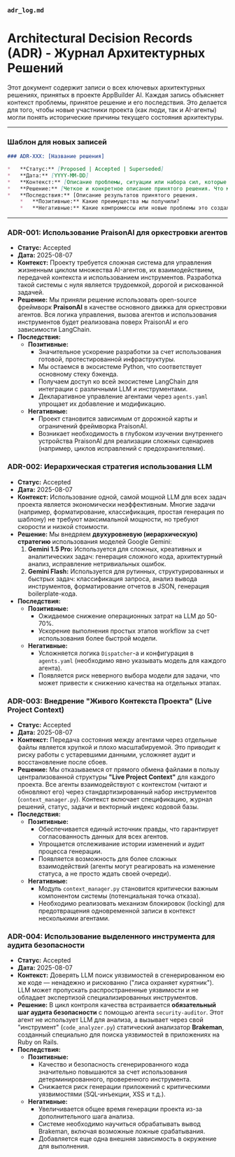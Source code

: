### `adr_log.md`

# **Architectural Decision Records (ADR) - Журнал Архитектурных Решений**

Этот документ содержит записи о всех ключевых архитектурных решениях, принятых в проекте AppBuilder AI. Каждая запись объясняет контекст проблемы, принятое решение и его последствия. Это делается для того, чтобы новые участники проекта (как люди, так и AI-агенты) могли понять исторические причины текущего состояния архитектуры.

---

### **Шаблон для новых записей**

```markdown
### ADR-XXX: [Название решения]

*   **Статус:** [Proposed | Accepted | Superseded]
*   **Дата:** [YYYY-MM-DD]
*   **Контекст:** [Описание проблемы, ситуации или набора сил, которые привели к необходимости принятия решения. Что мы пытались решить?]
*   **Решение:** [Четкое и конкретное описание принятого решения. Что мы решили сделать?]
*   **Последствия:** [Описание результатов принятого решения.
    *   **Позитивные:** Какие преимущества мы получили?
    *   **Негативные:** Какие компромиссы или новые проблемы это создало? Какие риски мы приняли?]
```

---

### ADR-001: Использование PraisonAI для оркестровки агентов

*   **Статус:** Accepted
*   **Дата:** 2025-08-07
*   **Контекст:** Проекту требуется сложная система для управления жизненным циклом множества AI-агентов, их взаимодействием, передачей контекста и использованием инструментов. Разработка такой системы с нуля является трудоемкой, дорогой и рискованной задачей.
*   **Решение:** Мы приняли решение использовать open-source фреймворк **PraisonAI** в качестве основного движка для оркестровки агентов. Вся логика управления, вызова агентов и использования инструментов будет реализована поверх PraisonAI и его зависимости LangChain.
*   **Последствия:**
    *   **Позитивные:**
        *   Значительное ускорение разработки за счет использования готовой, протестированной инфраструктуры.
        *   Мы остаемся в экосистеме Python, что соответствует основному стеку бэкенда.
        *   Получаем доступ ко всей экосистеме LangChain для интеграции с различными LLM и инструментами.
        *   Декларативное управление агентами через `agents.yaml` упрощает их добавление и модификацию.
    *   **Негативные:**
        *   Проект становится зависимым от дорожной карты и ограничений фреймворка PraisonAI.
        *   Возникает необходимость в глубоком изучении внутреннего устройства PraisonAI для реализации сложных сценариев (например, циклов исправлений с предохранителями).

### ADR-002: Иерархическая стратегия использования LLM

*   **Статус:** Accepted
*   **Дата:** 2025-08-07
*   **Контекст:** Использование одной, самой мощной LLM для всех задач проекта является экономически неэффективным. Многие задачи (например, форматирование, классификация, простая генерация по шаблону) не требуют максимальной мощности, но требуют скорости и низкой стоимости.
*   **Решение:** Мы внедряем **двухуровневую (иерархическую) стратегию** использования моделей Google Gemini:
    1.  **Gemini 1.5 Pro:** Используется для сложных, креативных и аналитических задач: генерация сложного кода, архитектурный анализ, исправление нетривиальных ошибок.
    2.  **Gemini Flash:** Используется для рутинных, структурированных и быстрых задач: классификация запроса, анализ вывода инструментов, форматирование отчетов в JSON, генерация boilerplate-кода.
*   **Последствия:**
    *   **Позитивные:**
        *   Ожидаемое снижение операционных затрат на LLM до 50-70%.
        *   Ускорение выполнения простых этапов workflow за счет использования более быстрой модели.
    *   **Негативные:**
        *   Усложняется логика `Dispatcher`-а и конфигурация в `agents.yaml` (необходимо явно указывать модель для каждого агента).
        *   Появляется риск неверного выбора модели для задачи, что может привести к снижению качества на отдельных этапах.

### ADR-003: Внедрение "Живого Контекста Проекта" (Live Project Context)

*   **Статус:** Accepted
*   **Дата:** 2025-08-07
*   **Контекст:** Передача состояния между агентами через отдельные файлы является хрупкой и плохо масштабируемой. Это приводит к риску работы с устаревшими данными, усложняет аудит и восстановление после сбоев.
*   **Решение:** Мы отказываемся от прямого обмена файлами в пользу централизованной структуры **"Live Project Context"** для каждого проекта. Все агенты взаимодействуют с контекстом (читают и обновляют его) через стандартизированный набор инструментов (`context_manager.py`). Контекст включает спецификацию, журнал решений, статус, задачи и векторный индекс кодовой базы.
*   **Последствия:**
    *   **Позитивные:**
        *   Обеспечивается единый источник правды, что гарантирует согласованность данных для всех агентов.
        *   Упрощается отслеживание истории изменений и аудит процесса генерации.
        *   Появляется возможность для более сложных взаимодействий (агенты могут реагировать на изменение статуса, а не просто ждать своей очереди).
    *   **Негативные:**
        *   Модуль `context_manager.py` становится критически важным компонентом системы (потенциальная точка отказа).
        *   Необходимо реализовать механизм блокировок (locking) для предотвращения одновременной записи в контекст несколькими агентами.

### ADR-004: Использование выделенного инструмента для аудита безопасности

*   **Статус:** Accepted
*   **Дата:** 2025-08-07
*   **Контекст:** Доверять LLM поиск уязвимостей в сгенерированном ею же коде — ненадежно и рискованно ("лиса охраняет курятник"). LLM может пропускать распространенные уязвимости и не обладает экспертизой специализированных инструментов.
*   **Решение:** В цикл контроля качества встраивается **обязательный шаг аудита безопасности** с помощью агента `security-auditor`. Этот агент не использует LLM для анализа, а вызывает через свой "инструмент" (`code_analyzer.py`) статический анализатор **Brakeman**, созданный специально для поиска уязвимостей в приложениях на Ruby on Rails.
*   **Последствия:**
    *   **Позитивные:**
        *   Качество и безопасность сгенерированного кода значительно повышаются за счет использования детерминированного, проверенного инструмента.
        *   Снижается риск генерации приложений с критическими уязвимостями (SQL-инъекции, XSS и т.д.).
    *   **Негативные:**
        *   Увеличивается общее время генерации проекта из-за дополнительного шага анализа.
        *   Системе необходимо научиться обрабатывать вывод Brakeman, включая возможные ложные срабатывания.
        *   Добавляется еще одна внешняя зависимость в окружение для выполнения.
